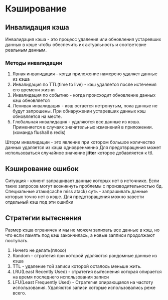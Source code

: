 # Кэширование

## Инвалидация кэша

Инвалидация кэша - это процесс удаления или обновления устаревших данных
в кэше чтобы обеспечить их актуальность и соответсвие реальным данным.

### Методы инвалидации

1. Явная инвалидация - когда приложение намерено удаляет данные из кэша
2. Инвалидация по TTL(time to live) - кэш удаляется после истечения его времени жизни
3. Инвалидация по событию - когда происходит обновление данных кэш обновляется
4. Ленивая инвалидация - кэш остается нетронутым, пока данные не будут запрошены.
   При обнаружении устаревших данных кэш обновляется на месте.
5. Глобальная инвалидация - удаляются все данные из кэша. Применяется в случаях
   значительных изменений в приложении.(команда flushall в redis)

Шторм инвалидации - это явление при котором большое количество данных удаляется из
кэша одновренменно
Для предотвращения может использоваться случайное значение **jitter** которое
добавляется к ttl.

## Кэширование ошибок

Ситуация - клиент запрашивает данные которых нет в источнике. Если таких запросов
могут возникнуть проблемы с производительностью бд.
Специальные атаки(cache miss atack) суть - запрашивать данные которых точно нет
в кэше.
Для предотвращения можно завести отдельный кэш под эти ошибки

## Стратегии вытеснения

Размер кэша ограничен и мы не можем запихать все данные в кэш, но что если
память под кэш закончилась, а новые запписи продолжают поступать.

1. Ничего не делать(плохо)
2. Random - стратегия при которой удаляются рандомные данные из кэша
3. TTL - удаление той записи которой осталось меньше жить.
4. LRU(Least Recently Used) - стратегия вытеснения которая опирается на время
   последнего использования записи
5. LFU(Least Frequently Used) - Стратегия опирающаяся на частоту использования.
   Удаляются записи которые использовались реже всего.
